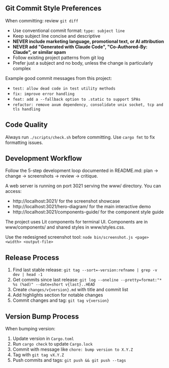 ## Git Commit Style Preferences

When committing: review `git diff`

- Use conventional commit format: `type: subject line`
- Keep subject line concise and descriptive
- **NEVER include marketing language, promotional text, or AI attribution**
- **NEVER add "Generated with Claude Code", "Co-Authored-By: Claude", or similar
  spam**
- Follow existing project patterns from git log
- Prefer just a subject and no body, unless the change is particularly complex

Example good commit messages from this project:

- `test: allow dead code in test utility methods`
- `fix: improve error handling`
- `feat: add a --fallback option to .static to support SPAs`
- `refactor: remove axum dependency, consolidate unix socket, tcp and tls handling`

## Code Quality

Always run `./scripts/check.sh` before committing. Use `cargo fmt` to fix
formatting issues.

## Development Workflow

Follow the 5-step development loop documented in README.md: plan → change → screenshots → review → critique.

A web server is running on port 3021 serving the www/ directory. You can access:
- http://localhost:3021/ for the screenshot showcase
- http://localhost:3021/hero-diagram/ for the main interactive demo
- http://localhost:3021/components-guide/ for the component style guide

The project uses Lit components for terminal UI. Components are in www/components/ and shared styles in www/styles.css.

Use the redesigned screenshot tool: `node bin/screenshot.js <page> <width> <output-file>`

## Release Process

1. Find last stable release:
   `git tag --sort=-version:refname | grep -v dev | head -1`
2. Get commits since last release:
   `git log --oneline --pretty=format:"* %s (%ad)" --date=short v{last}..HEAD`
3. Create `changes/v{version}.md` with title and commit list
4. Add highlights section for notable changes
5. Commit changes and tag: `git tag v{version}`

## Version Bump Process

When bumping version:

1. Update version in `Cargo.toml`
2. Run `cargo check` to update `Cargo.lock`
3. Commit with message like `chore: bump version to X.Y.Z`
4. Tag with `git tag vX.Y.Z`
5. Push commits and tags: `git push && git push --tags`
